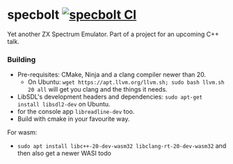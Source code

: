 # specbolt [![specbolt CI](https://github.com/mattgodbolt/specbolt/actions/workflows/ci.yml/badge.svg)](https://github.com/mattgodbolt/specbolt/actions/workflows/ci.yml)

Yet another ZX Spectrum Emulator. Part of a project for an upcoming C++ talk.

### Building

- Pre-requisites: CMake, Ninja and a clang compiler newer than 20.
    - On Ubuntu: `wget https://apt.llvm.org/llvm.sh; sudo bash llvm.sh 20 all` will get you clang and the things it
      needs.
- LibSDL's development headers and dependencies: `sudo apt-get install libsdl2-dev` on Ubuntu.
- for the console app `libreadline-dev` too.
- Build with cmake in your favourite way.

For wasm:
- `sudo apt install libc++-20-dev-wasm32 libclang-rt-20-dev-wasm32` and then also get a newer WASI todo
